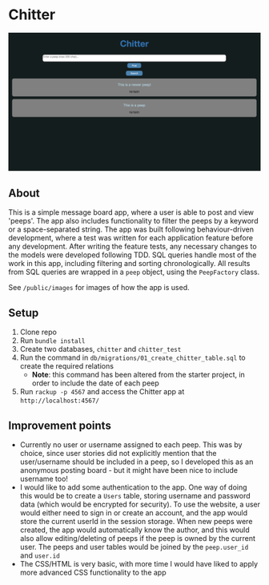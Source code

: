 # Chitter

![Chitter homepage](https://github.com/lewiscj97/chitter-challenge-apprenticeships/blob/main/public/images/home.png)

## About

This is a simple message board app, where a user is able to post and view 'peeps'. The app also includes functionality to filter the peeps by a keyword or a space-separated string. The app was built following behaviour-driven development, where a test was written for each application feature before any development. After writing the feature tests, any necessary changes to the models were developed following TDD. SQL queries handle most of the work in this app, including filtering and sorting chronologically. All results from SQL queries are wrapped in a `peep` object, using the `PeepFactory` class.

See `/public/images` for images of how the app is used.

## Setup

1. Clone repo
2. Run `bundle install`
3. Create two databases, `chitter` and `chitter_test`
4. Run the command in `db/migrations/01_create_chitter_table.sql` to create the required relations
     - **Note**: this command has been altered from the starter project, in order to include the date of each peep
5. Run `rackup -p 4567` and access the Chitter app at `http://localhost:4567/`

## Improvement points

- Currently no user or username assigned to each peep. This was by choice, since user stories did not explicitly mention that the user/username should be included in a peep, so I developed this as an anonymous posting board - but it might have been nice to include username too!
- I would like to add some authentication to the app. One way of doing this would be to create a `Users` table, storing username and password data (which would be encrypted for security). To use the website, a user would either need to sign in or create an account, and the app would store the current userId in the session storage. When new peeps were created, the app would automatically know the author, and this would also allow editing/deleting of peeps if the peep is owned by the current user. The peeps and user tables would be joined by the `peep.user_id` and `user.id`
- The CSS/HTML is very basic, with more time I would have liked to apply more advanced CSS functionality to the app
